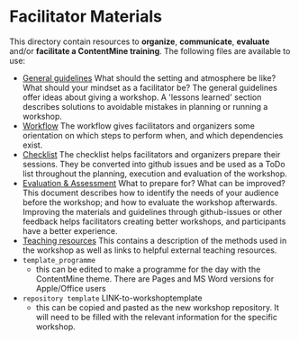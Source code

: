 # Facilitator Materials

This directory contain resources to **organize**, **communicate**, **evaluate** and/or **facilitate a ContentMine training**. The following files are available to use:

* [General guidelines](general.md)
  What should the setting and atmosphere be like? What should your mindset as a facilitator be? The general guidelines offer ideas about giving a workshop. A 'lessons learned' section describes solutions to avoidable mistakes in planning or running a workshop.
* [Workflow](workflow.md)
  The workflow gives facilitators and organizers some orientation on which steps to perform when, and which dependencies exist.
* [Checklist](checklist.md)
  The checklist helps facilitators and organizers prepare their sessions. They be converted into github issues and be used as a ToDo list throughout the planning, execution and evaluation of the workshop.
* [Evaluation & Assessment](evaluation-assessment.md)
  What to prepare for? What can be improved? This document describes how to identify the needs of your audience before the workshop; and how to evaluate the workshop afterwards. Improving the materials and guidelines through github-issues or other feedback helps facilitators creating better workshops, and participants have a better experience.
* [Teaching resources](teaching.md)
  This contains a description of the methods used in the workshop as well as links to helpful external teaching resources.
* `template_programme`
  - this can be edited to make a programme for the day with the ContentMine theme. There are Pages and MS Word versions for Apple/Office users
* `repository template` LINK-to-workshoptemplate
  - this can be copied and pasted as the new workshop repository. It will need to be filled with the relevant information for the specific workshop.
